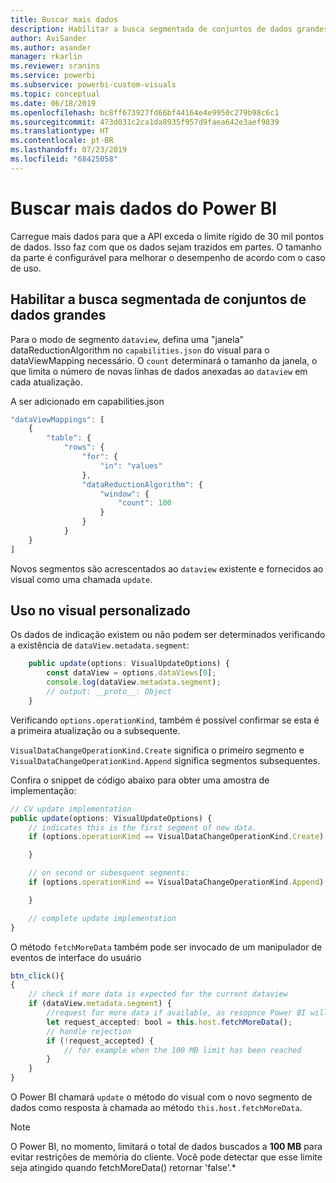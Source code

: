 ```yaml
---
title: Buscar mais dados
description: Habilitar a busca segmentada de conjuntos de dados grandes para visuais do Power BI
author: AviSander
ms.author: asander
manager: rkarlin
ms.reviewer: sranins
ms.service: powerbi
ms.subservice: powerbi-custom-visuals
ms.topic: conceptual
ms.date: 06/18/2019
ms.openlocfilehash: bc8ff673927fd66bf44164e4e9950c279b98c6c1
ms.sourcegitcommit: 473d031c2ca1da8935f957d9faea642e3aef9839
ms.translationtype: HT
ms.contentlocale: pt-BR
ms.lasthandoff: 07/23/2019
ms.locfileid: "68425058"
---
```

# <a name="fetch-more-data-from-power-bi"></a>Buscar mais dados do Power BI

Carregue mais dados para que a API exceda o limite rígido de 30 mil pontos de dados. Isso faz com que os dados sejam trazidos em partes. O tamanho da parte é configurável para melhorar o desempenho de acordo com o caso de uso.  

## <a name="enable-segmented-fetch-of-large-datasets"></a>Habilitar a busca segmentada de conjuntos de dados grandes

Para o modo de segmento `dataview`, defina uma "janela" dataReductionAlgorithm no `capabilities.json` do visual para o dataViewMapping necessário.
O `count` determinará o tamanho da janela, o que limita o número de novas linhas de dados anexadas ao `dataview` em cada atualização.

A ser adicionado em capabilities.json

```typescript
"dataViewMappings": [
    {
        "table": {
            "rows": {
                "for": {
                    "in": "values"
                },
                "dataReductionAlgorithm": {
                    "window": {
                        "count": 100
                    }
                }
            }
    }
]
```

Novos segmentos são acrescentados ao `dataview` existente e fornecidos ao visual como uma chamada `update`.

## <a name="usage-in-the-custom-visual"></a>Uso no visual personalizado

Os dados de indicação existem ou não podem ser determinados verificando a existência de `dataView.metadata.segment`:

```typescript
    public update(options: VisualUpdateOptions) {
        const dataView = options.dataViews[0];
        console.log(dataView.metadata.segment);
        // output: __proto__: Object
    }
```

Verificando `options.operationKind`, também é possível confirmar se esta é a primeira atualização ou a subsequente.

`VisualDataChangeOperationKind.Create` significa o primeiro segmento e `VisualDataChangeOperationKind.Append` significa segmentos subsequentes.

Confira o snippet de código abaixo para obter uma amostra de implementação:

```typescript
// CV update implementation
public update(options: VisualUpdateOptions) {
    // indicates this is the first segment of new data.
    if (options.operationKind == VisualDataChangeOperationKind.Create) {

    }

    // on second or subesquent segments:
    if (options.operationKind == VisualDataChangeOperationKind.Append) {

    }

    // complete update implementation
}
```

O método `fetchMoreData` também pode ser invocado de um manipulador de eventos de interface do usuário

```typescript
btn_click(){
{
    // check if more data is expected for the current dataview
    if (dataView.metadata.segment) {
        //request for more data if available, as resopnce Power BI will call update method
        let request_accepted: bool = this.host.fetchMoreData();
        // handle rejection
        if (!request_accepted) {
            // for example when the 100 MB limit has been reached
        }
    }
}
```

O Power BI chamará `update` o método do visual com o novo segmento de dados como resposta à chamada ao método `this.host.fetchMoreData`.

> [!NOTE]
> O Power BI, no momento, limitará o total de dados buscados a **100 MB** para evitar restrições de memória do cliente. Você pode detectar que esse limite seja atingido quando fetchMoreData() retornar 'false'.*
